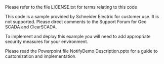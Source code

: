 Please refer to the file LICENSE.txt for terms relating to this code

This code is a sample provided by Schneider Electric for customer use.
It is not supported. Please direct comments to the Support Forum for
Geo SCADA and ClearSCADA.

To implement and deploy this example you will need to add appropriate
security measures for your environment.

Please read the Powerpoint file NotifyDemo Description.pptx for a guide
to customization and implementation.

